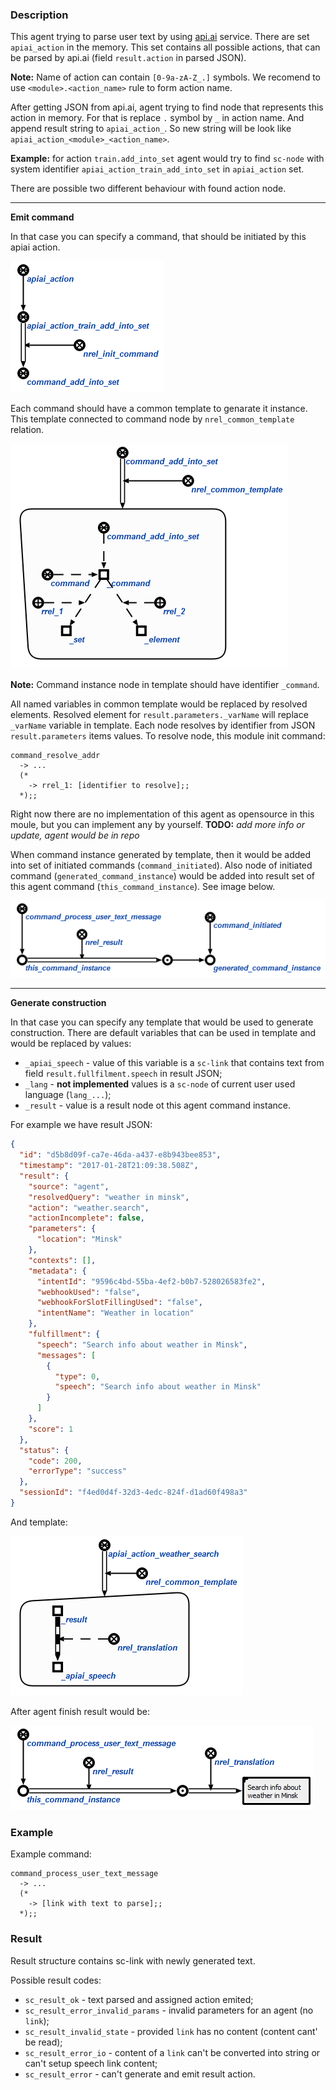 ### Description

This agent trying to parse user text by using [api.ai](http://api.ai) service.
There are set `apiai_action` in the memory. This set contains all possible actions,
that can be parsed by api.ai (field `result.action` in parsed JSON).

**Note:** Name of action can contain `[0-9a-zA-Z_.]` symbols. We recomend to use
`<module>.<action_name>` rule to form action name.

After getting JSON from api.ai, agent trying to find node that represents this action
in memory. For that is replace `.` symbol by `_` in action name. And append result string
to `apiai_action_`. So new string will be look like `apiai_action_<module>_<action_name>`.

**Example:** for action `train.add_into_set` agent would try to find `sc-node` with system identifier
`apiai_action_train_add_into_set` in `apiai_action` set.

There are possible two different behaviour with found action node.

---
**Emit command**

In that case you can specify a command, that should be initiated by this apiai action.

![Example](images/apiai_action_example_1.png)

Each command should have a common template to genarate it instance. This template
connected to command node by `nrel_common_template` relation.

![Example](images/apiai_action_example_2.png)

**Note:** Command instance node in template should have identifier `_command`.

All named variables in common template would be replaced by resolved elements.
Resolved element for `result.parameters._varName` will replace `_varName` variable in template.
Each node resolves by identifier from JSON `result.parameters` items values.
To resolve node, this module init command:

```
command_resolve_addr
  -> ...
  (*
    -> rrel_1: [identifier to resolve];;
  *);;
```

Right now there are no implementation of this agent as opensource in this moule,
but you can implement any by yourself.
**TODO:** *add more info or update, agent would be in repo*


When command instance generated by template, then it would be added into set of
initiated commands (`command_initiated`). Also node of initiated command (`generated_command_instance`) would be
added into result set of this agent command (`this_command_instance`). See image below.

![Example](images/apiai_action_example_3.png)

---
**Generate construction**

In that case you can specify any template that would be used to generate construction.
There are default variables that can be used in template and would be replaced by
values:

* `_apiai_speech` - value of this variable is a `sc-link` that contains text from
field `result.fullfilment.speech` in result JSON;
* `_lang` - **not implemented** values is a `sc-node` of current user used language (`lang_...`);
* `_result` - value is a result node ot this agent command instance.

For example we have result JSON:
```json
{
  "id": "d5b8d09f-ca7e-46da-a437-e8b943bee853",
  "timestamp": "2017-01-28T21:09:38.508Z",
  "result": {
    "source": "agent",
    "resolvedQuery": "weather in minsk",
    "action": "weather.search",
    "actionIncomplete": false,
    "parameters": {
      "location": "Minsk"
    },
    "contexts": [],
    "metadata": {
      "intentId": "9596c4bd-55ba-4ef2-b0b7-528026583fe2",
      "webhookUsed": "false",
      "webhookForSlotFillingUsed": "false",
      "intentName": "Weather in location"
    },
    "fulfillment": {
      "speech": "Search info about weather in Minsk",
      "messages": [
        {
          "type": 0,
          "speech": "Search info about weather in Minsk"
        }
      ]
    },
    "score": 1
  },
  "status": {
    "code": 200,
    "errorType": "success"
  },
  "sessionId": "f4ed0d4f-32d3-4edc-824f-d1ad60f498a3"
}
```

And template:

![Example](images/apiai_action_example_4.png)

After agent finish result would be:

![Example](images/apiai_action_example_5.png)


### Example
Example command:
```
command_process_user_text_message
  -> ...
  (*
    -> [link with text to parse];;
  *);;
```

### Result

Result structure contains sc-link with newly generated text.

Possible result codes:

* `sc_result_ok` - text parsed and assigned action emited;
* `sc_result_error_invalid_params` - invalid parameters for an agent (no `link`);
* `sc_result_invalid_state` - provided `link` has no content (content cant' be read);
* `sc_result_error_io` - content of a `link` can't be converted into string or can't setup speech link content;
* `sc_result_error` - can't generate and emit result action.
